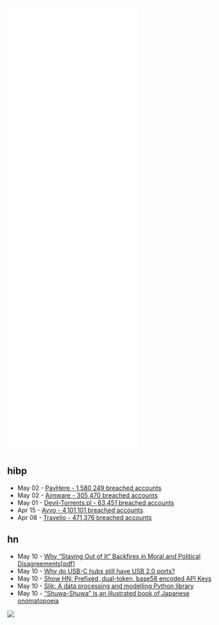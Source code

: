 ![Metrics](https://raw.githubusercontent.com/phixion/phixion/master/metrics.svg)

## hibp

<!--
for https://github.com/phixion/phixion/blob/main/.github/workflows/feeds.yml
-->
<!--START_SECTION:haveibeenpwnd-->
- May 02 - [PayHere - 1,580,249 breached accounts](https://haveibeenpwned.com/PwnedWebsites#PayHere)
- May 02 - [Aimware - 305,470 breached accounts](https://haveibeenpwned.com/PwnedWebsites#Aimware)
- May 01 - [Devil-Torrents.pl - 63,451 breached accounts](https://haveibeenpwned.com/PwnedWebsites#DevilTorrents)
- Apr 15 - [Avvo - 4,101,101 breached accounts](https://haveibeenpwned.com/PwnedWebsites#Avvo)
- Apr 08 - [Travelio - 471,376 breached accounts](https://haveibeenpwned.com/PwnedWebsites#Travelio)
<!--END_SECTION:haveibeenpwnd-->

## hn

<!--
for https://github.com/phixion/phixion/blob/main/.github/workflows/feeds.yml
-->
<!--START_SECTION:hn-->
- May 10 - [Why “Staying Out of It” Backfires in Moral and Political Disagreements[pdf]](https://static1.squarespace.com/static/594d74ab1b631b0c28cdf456/t/6263a5367b211a35fe6c968c/1650697530782/2022-54630-001.pdf)
- May 10 - [Why do USB-C hubs still have USB 2.0 ports?](https://dancharblog.wordpress.com/2021/08/19/why-do-usb-c-hubs-still-have-usb-2-0-ports/)
- May 10 - [Show HN: Prefixed, dual-token, base58 encoded API Keys](https://github.com/seamapi/prefixed-api-key)
- May 10 - [Slik: A data processing and modelling Python library](https://slik-wrangler.medium.com/introducing-slik-a-data-processing-and-modelling-python-library-5cfd837ce01b)
- May 10 - [“Shuwa-Shuwa” is an illustrated book of Japanese onomatopoeia](https://www.spoon-tamago.com/2021/02/22/japanese-onomatopoeia-book-shuwa-shuwa/)
<!--END_SECTION:hn-->

<!--
for https://yhype.me
-->
![](https://hit.yhype.me/github/profile?user_id=13013670)
